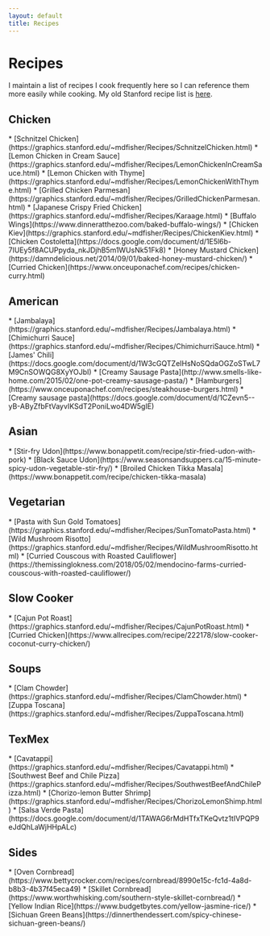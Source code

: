 ```yaml
---
layout: default
title: Recipes
---
```


<h1>Recipes</h1>

I maintain a list of recipes I cook frequently here so I can reference them more easily while cooking. My old Stanford recipe list is [here](https://graphics.stanford.edu/~mdfisher/recipes.html).

<h2>Chicken</h2>
 * [Schnitzel Chicken](https://graphics.stanford.edu/~mdfisher/Recipes/SchnitzelChicken.html)
 * [Lemon Chicken in Cream Sauce](https://graphics.stanford.edu/~mdfisher/Recipes/LemonChickenInCreamSauce.html)
 * [Lemon Chicken with Thyme](https://graphics.stanford.edu/~mdfisher/Recipes/LemonChickenWithThyme.html)
 * [Grilled Chicken Parmesan](https://graphics.stanford.edu/~mdfisher/Recipes/GrilledChickenParmesan.html)
 * [Japanese Crispy Fried Chicken](https://graphics.stanford.edu/~mdfisher/Recipes/Karaage.html)
 * [Buffalo Wings](https://www.dinneratthezoo.com/baked-buffalo-wings/)
 * [Chicken Kiev](https://graphics.stanford.edu/~mdfisher/Recipes/ChickenKiev.html)
 * [Chicken Costoletta](https://docs.google.com/document/d/1E5l6b-7IUEy5f8ACUPpyda_nkJDjhB5m1WUsNk51Fk8)
 * [Honey Mustard Chicken](https://damndelicious.net/2014/09/01/baked-honey-mustard-chicken/)
 * [Curried Chicken](https://www.onceuponachef.com/recipes/chicken-curry.html)
 
<h2>American</h2>
 * [Jambalaya](https://graphics.stanford.edu/~mdfisher/Recipes/Jambalaya.html)
 * [Chimichurri Sauce](https://graphics.stanford.edu/~mdfisher/Recipes/ChimichurriSauce.html)
 * [James' Chili](https://docs.google.com/document/d/1W3cGQTZeIHsNoSQdaOGZoSTwL7M9CnSOWQG8XyYOJbI)
 * [Creamy Sausage Pasta](http://www.smells-like-home.com/2015/02/one-pot-creamy-sausage-pasta/)
 * [Hamburgers](https://www.onceuponachef.com/recipes/steakhouse-burgers.html)
 * [Creamy sausage pasta](https://docs.google.com/document/d/1CZevn5--yB-AByZfbFtVayvIKSdT2PoniLwo4DW5gIE)

<h2>Asian</h2>
 * [Stir-fry Udon](https://www.bonappetit.com/recipe/stir-fried-udon-with-pork)
 * [Black Sauce Udon](https://www.seasonsandsuppers.ca/15-minute-spicy-udon-vegetable-stir-fry/)
 * [Broiled Chicken Tikka Masala](https://www.bonappetit.com/recipe/chicken-tikka-masala)
 
<h2>Vegetarian</h2>
 * [Pasta with Sun Gold Tomatoes](https://graphics.stanford.edu/~mdfisher/Recipes/SunTomatoPasta.html)
 * [Wild Mushroom Risotto](https://graphics.stanford.edu/~mdfisher/Recipes/WildMushroomRisotto.html)
 * [Curried Couscous with Roasted Cauliflower](https://themissinglokness.com/2018/05/02/mendocino-farms-curried-couscous-with-roasted-cauliflower/)

<h2>Slow Cooker</h2>
 * [Cajun Pot Roast](https://graphics.stanford.edu/~mdfisher/Recipes/CajunPotRoast.html)
 * [Curried Chicken](https://www.allrecipes.com/recipe/222178/slow-cooker-coconut-curry-chicken/)

<h2>Soups</h2>
 * [Clam Chowder](https://graphics.stanford.edu/~mdfisher/Recipes/ClamChowder.html)
 * [Zuppa Toscana](https://graphics.stanford.edu/~mdfisher/Recipes/ZuppaToscana.html)

<h2>TexMex</h2>
 * [Cavatappi](https://graphics.stanford.edu/~mdfisher/Recipes/Cavatappi.html)
 * [Southwest Beef and Chile Pizza](https://graphics.stanford.edu/~mdfisher/Recipes/SouthwestBeefAndChilePizza.html)
 * [Chorizo-lemon Butter Shrimp](https://graphics.stanford.edu/~mdfisher/Recipes/ChorizoLemonShimp.html)
 * [Salsa Verde Pasta](https://docs.google.com/document/d/1TAWAG6rMdHTfxTKeQvtz1tIVPQP9eJdQhLaWjHHpALc)
 
<h2>Sides</h2>
 * [Oven Cornbread](https://www.bettycrocker.com/recipes/cornbread/8990e15c-fc1d-4a8d-b8b3-4b37f45eca49)
 * [Skillet Cornbread](https://www.worthwhisking.com/southern-style-skillet-cornbread/)
 * [Yellow Indian Rice](https://www.budgetbytes.com/yellow-jasmine-rice/)
 * [Sichuan Green Beans](https://dinnerthendessert.com/spicy-chinese-sichuan-green-beans/)
 